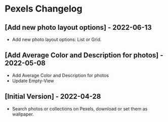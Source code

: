 # Pexels Changelog

## [Add new photo layout options] - 2022-06-13

- Add new photo layout options: List or Grid.

## [Add Average Color and Description for photos] - 2022-05-08

- Add Average Color and Description for photos
- Update Empty-View

## [Initial Version] - 2022-04-28

- Search photos or collections on Pexels, download or set them as wallpaper.
